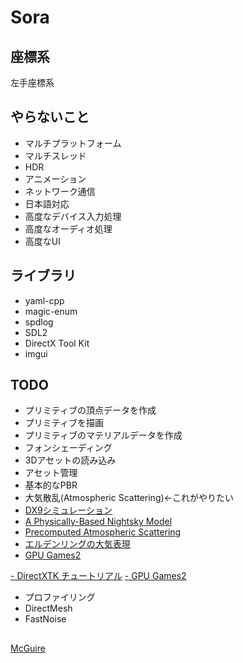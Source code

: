 # Sora



## 座標系
左手座標系



## やらないこと
- マルチプラットフォーム
- マルチスレッド
- HDR
- アニメーション
- ネットワーク通信
- 日本語対応
- 高度なデバイス入力処理
- 高度なオーディオ処理
- 高度なUI



## ライブラリ
- yaml-cpp
- magic-enum
- spdlog
- SDL2
- DirectX Tool Kit
- imgui



## TODO
- プリミティブの頂点データを作成
- プリミティブを描画
- プリミティブのマテリアルデータを作成
- フォンシェーディング
- 3Dアセットの読み込み
- アセット管理
- 基本的なPBR
- 大気散乱(Atmospheric Scattering)←これがやりたい
- [DX9シミュレーション](https://hexadrive.jp/lab/demo/385/)
- [A Physically-Based Nightsky Model](https://graphics.stanford.edu/~henrik/papers/nightsky/)
- [Precomputed Atmospheric Scattering](https://ebruneton.github.io/precomputed_atmospheric_scattering/)
- [エルデンリングの大気表現](https://gamemakers.jp/article/2022_10_04_20087/)
- [GPU Games2](https://developer.nvidia.com/gpugems/gpugems2/part-ii-shading-lighting-and-shadows/chapter-16-accurate-atmospheric-scattering)

[- DirectXTK チュートリアル](https://github.com/microsoft/DirectXTK/wiki)
[- GPU Games2](https://developer.nvidia.com/gpugems/gpugems2/copyright)
- プロファイリング
- DirectMesh
- FastNoise


## 
[McGuire](https://casual-effects.com/data/)